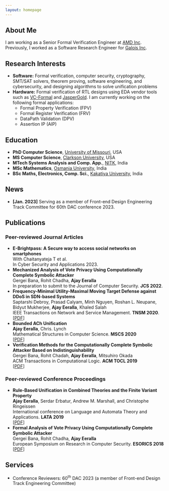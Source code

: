```yaml
---
layout: homepage
---
```


## About Me

I am working as a Senior Formal Verification Engineer at [AMD Inc](https://www.amd.com/en). Previously, I worked as a Software Research Engineer for [Galois Inc](https://galois.com/).

## Research Interests
- **Software:** Formal verification, computer security, cryptography, SMT/SAT solvers, theorem proving, software engineering, and cybersecurity, and designing algorithms to solve unification problems
- **Hardware:** Formal verification of RTL designs using EDA vendor tools such as [VC-Formal](https://www.synopsys.com/verification/static-and-formal-verification/vc-formal.html) and [JasperGold](https://www.cadence.com/en_US/home/tools/system-design-and-verification/formal-and-static-verification/jasper-gold-verification-platform.html). I am currently working on the following formal applications:
  - Formal Property Verification (FPV)
  - Formal Register Verification (FRV)
  - DataPath Validation (DPV)
  - Assertion IP (AIP)

## Education
- **PhD Computer Science**, [University of Missouri](https://missouri.edu/), USA
- **MS Computer Science**, [Clarkson University](https://www.clarkson.edu/), USA
- **MTech Systems Analysis and Comp. App.**, [NITK](https://www.nitk.ac.in/), India
- **MSc Mathematics**, [Osmania University](https://www.osmania.ac.in/), India
- **BSc Maths, Electronics, Comp. Sci.**, [Kakatiya University](https://www.kakatiya.ac.in/), India

## News
- **[Jan. 2023]** Serving as a member of Front-end Design Engineering Track Committee for 60th DAC conference 2023.

## Publications
### Peer-reviewed Journal Articles
- **E-Brightpass: A Secure way to access social networks on smartphones**
  <br>
  With Chaitanyateja T et al.
  <br>
  In Cyber Security and Applications 2023.
  <br>
- **Mechanized Analysis of Vote Privacy Using Computationally Complete Symbolic Attacker**
  <br>
  Gergei Bana, Rohit Chadha, **Ajay Eeralla**
  <br>
  In preparation to submit to the Journal of Computer Security. **JCS 2022**.
  <br>
- **Frequency-Minimal Utility-Maximal Moving Target Defense against DDoS in SDN-based Systems**
  <br>
  Saptarshi Debroy, Prasad Calyam, Minh Nguyen, Roshan L. Neupane, Bidyut Mukherjee, **Ajay Eeralla**, Khaled Salah
  <br>
  IEEE Transactions on Network and Service Management. **TNSM 2020**.
  <br>
  [[PDF](https://scholar.google.com/citations?view_op=view_citation&hl=en&user=X0-i6YYAAAAJ&citation_for_view=X0-i6YYAAAAJ:ufrVoPGSRksC)]
  <br>
- **Bounded ACh Unification**
  <br>
  **Ajay Eeralla**, Chris. Lynch
  <br>
  Mathematical Structures in Computer Science. **MSCS 2020**
  <br>
  [[PDF](https://www.cambridge.org/core/services/aop-cambridge-core/content/view/17787C52DE784E559908907EC2F8C79A/S0960129520000183a.pdf/Bounded_ACh_unification.pdf)]
  <br>
- **Verification Methods for the Computationally Complete Symbolic Attacker Based on Indistinguishability**
  <br>
  Gergei Bana, Rohit Chadah, **Ajay Eeralla**, Mitsuhiro Okada
  <br>
  ACM Transactions in Computational Logic. **ACM TOCL 2019**
  <br>
  [[PDF](https://dl.acm.org/doi/fullHtml/10.1145/3343508)]
  <br>
  
### Peer-reviewed Conference Proceedings
- **Rule-Based Unification in Combined Theories and the Finite Variant Property**
  <br>
  **Ajay Eeralla**, Serdar Erbatur, Andrew M. Marshall, and Christophe Ringeissen
  <br>
  International conference on Language and Automata Theory and Applications. **LATA 2019**
  <br>
  [[PDF](https://hal.inria.fr/hal-01988419/file/combi-fc.pdf)]
  <br>
- **Formal Analysis of Vote Privacy Using Computationally Complete Symbolic Attacker**
  <br>
  Gergei Bana, Rohit Chadha, **Ajay Eeralla**
  <br>
  European Symposium on Research in Computer Security. **ESORICS 2018**
  <br>
  [[PDF](https://eprint.iacr.org/2018/624.pdf)]
  
<!--
- **Mnemonics Training: Multi-Class Incremental Learning without Forgetting**
  <br>
  **Yaoyao Liu**, Yuting Su, An-An Liu, Bernt Schiele, Qianru Sun
  <br>
  IEEE Conference on Computer Vision and Pattern Recognition. **CVPR 2020**.
  <br>
  [[PDF](https://arxiv.org/pdf/2002.10211.pdf)] [[Code](https://github.com/yaoyao-liu/mnemonics)] <strong><i style="color:#e74d3c">Oral Presentation</i></strong>

- **Learning to Self-Train for Semi-Supervised Few-Shot Classification**
  <br>
  Xinzhe Li, Qianru Sun, **Yaoyao Liu**, Shibao Zheng, Qin Zhou, Tat-Seng Chua, Bernt Schiele
  <br>
  33rd Conference on Neural Information Processing Systems. **NeurIPS 2019**.
  <br>
  [[PDF](http://papers.nips.cc/paper/9216-learning-to-self-train-for-semi-supervised-few-shot-classification.pdf)] [[Code](https://github.com/xinzheli1217/learning-to-self-train)]

- **Meta-Transfer Learning for Few-Shot Learning**
  <br>
  Qianru Sun\*, **Yaoyao Liu\***, Tat-Seng Chua, Bernt Schiele
  <br>
  IEEE Conference on Computer Vision and Pattern Recognition. **CVPR 2019**.
  <br>
  [[PDF](http://openaccess.thecvf.com/content_CVPR_2019/papers/Sun_Meta-Transfer_Learning_for_Few-Shot_Learning_CVPR_2019_paper.pdf)] [[Code](https://github.com/yaoyao-liu/meta-transfer-learning)] [[Project](https://mtl.yyliu.net/)]
-->

## Services
- Conference Reviewers: 60<sup>th</sup> DAC 2023 (a member of Front-end Design Track Engineering Committee)


